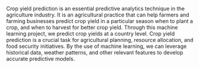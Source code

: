 Crop yield prediction is an essential predictive analytics technique in the agriculture industry. It is an agricultural practice that can help farmers and farming businesses predict crop yield in a particular season when to plant a crop, and when to harvest for better crop yield. 
Through this machine learning project, we predict crop yields at a country level. Crop yield prediction is a crucial task for agricultural planning, resource allocation, and food security initiatives. By the use of machine learning, we can leverage historical data, weather patterns, and other relevant features to develop accurate predictive models.
